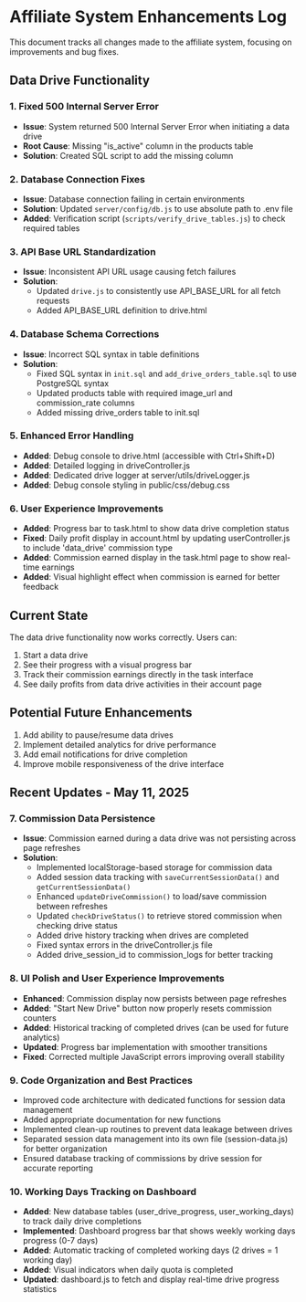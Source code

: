 # Affiliate System Enhancements Log

This document tracks all changes made to the affiliate system, focusing on improvements and bug fixes.

## Data Drive Functionality

### 1. Fixed 500 Internal Server Error
- **Issue**: System returned 500 Internal Server Error when initiating a data drive
- **Root Cause**: Missing "is_active" column in the products table
- **Solution**: Created SQL script to add the missing column

### 2. Database Connection Fixes
- **Issue**: Database connection failing in certain environments
- **Solution**: Updated `server/config/db.js` to use absolute path to .env file
- **Added**: Verification script (`scripts/verify_drive_tables.js`) to check required tables

### 3. API Base URL Standardization
- **Issue**: Inconsistent API URL usage causing fetch failures
- **Solution**: 
  - Updated `drive.js` to consistently use API_BASE_URL for all fetch requests
  - Added API_BASE_URL definition to drive.html

### 4. Database Schema Corrections
- **Issue**: Incorrect SQL syntax in table definitions
- **Solution**:
  - Fixed SQL syntax in `init.sql` and `add_drive_orders_table.sql` to use PostgreSQL syntax
  - Updated products table with required image_url and commission_rate columns
  - Added missing drive_orders table to init.sql

### 5. Enhanced Error Handling
- **Added**: Debug console to drive.html (accessible with Ctrl+Shift+D)
- **Added**: Detailed logging in driveController.js
- **Added**: Dedicated drive logger at server/utils/driveLogger.js
- **Added**: Debug console styling in public/css/debug.css

### 6. User Experience Improvements
- **Added**: Progress bar to task.html to show data drive completion status
- **Fixed**: Daily profit display in account.html by updating userController.js to include 'data_drive' commission type
- **Added**: Commission earned display in the task.html page to show real-time earnings
- **Added**: Visual highlight effect when commission is earned for better feedback

## Current State
The data drive functionality now works correctly. Users can:
1. Start a data drive
2. See their progress with a visual progress bar
3. Track their commission earnings directly in the task interface
4. See daily profits from data drive activities in their account page

## Potential Future Enhancements
1. Add ability to pause/resume data drives
2. Implement detailed analytics for drive performance
3. Add email notifications for drive completion
4. Improve mobile responsiveness of the drive interface

## Recent Updates - May 11, 2025

### 7. Commission Data Persistence
- **Issue**: Commission earned during a data drive was not persisting across page refreshes
- **Solution**:
  - Implemented localStorage-based storage for commission data
  - Added session data tracking with `saveCurrentSessionData()` and `getCurrentSessionData()`
  - Enhanced `updateDriveCommission()` to load/save commission between refreshes
  - Updated `checkDriveStatus()` to retrieve stored commission when checking drive status
  - Added drive history tracking when drives are completed
  - Fixed syntax errors in the driveController.js file
  - Added drive_session_id to commission_logs for better tracking

### 8. UI Polish and User Experience Improvements
- **Enhanced**: Commission display now persists between page refreshes
- **Added**: "Start New Drive" button now properly resets commission counters
- **Added**: Historical tracking of completed drives (can be used for future analytics)
- **Updated**: Progress bar implementation with smoother transitions
- **Fixed**: Corrected multiple JavaScript errors improving overall stability

### 9. Code Organization and Best Practices
- Improved code architecture with dedicated functions for session data management
- Added appropriate documentation for new functions
- Implemented clean-up routines to prevent data leakage between drives
- Separated session data management into its own file (session-data.js) for better organization
- Ensured database tracking of commissions by drive session for accurate reporting

### 10. Working Days Tracking on Dashboard
- **Added**: New database tables (user_drive_progress, user_working_days) to track daily drive completions
- **Implemented**: Dashboard progress bar that shows weekly working days progress (0-7 days)
- **Added**: Automatic tracking of completed working days (2 drives = 1 working day)
- **Added**: Visual indicators when daily quota is completed
- **Updated**: dashboard.js to fetch and display real-time drive progress statistics
